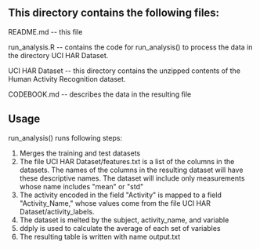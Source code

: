 ## This directory contains the following files:

README.md -- this file

run_analysis.R -- contains the code for run_analysis() to process the data in the directory UCI HAR Dataset. 

UCI HAR Dataset -- this directory contains the unzipped contents of the Human Activity Recognition dataset.

CODEBOOK.md -- describes the data in the resulting file


## Usage 

run_analysis() runs following steps:

1. Merges the training and test datasets
2. The file UCI HAR Dataset/features.txt is a list of the columns in the datasets. The names of the columns in the resulting dataset will have these descriptive names. The dataset will include only measurements whose name includes "mean" or "std"
3. The activity encoded in the field "Activity" is mapped to a field "Activity_Name," whose values come from the file UCI HAR Dataset/activity_labels.
4. The dataset is melted by the subject, activity_name, and variable
5. ddply is used to calculate the average of each set of variables
6. The resulting table is written with name output.txt

